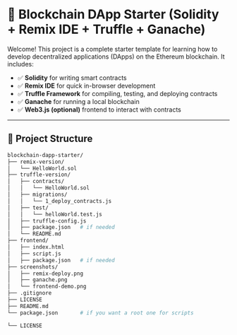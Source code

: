 # 🧱 Blockchain DApp Starter (Solidity + Remix IDE + Truffle + Ganache)

Welcome! This project is a complete starter template for learning how to develop decentralized applications (DApps) on the Ethereum blockchain. It includes:

- ✅ **Solidity** for writing smart contracts  
- ✅ **Remix IDE** for quick in-browser development  
- ✅ **Truffle Framework** for compiling, testing, and deploying contracts  
- ✅ **Ganache** for running a local blockchain  
- ✅ **Web3.js (optional)** frontend to interact with contracts

---

## 📁 Project Structure

```bash
blockchain-dapp-starter/
├── remix-version/
│   └── HelloWorld.sol
├── truffle-version/
│   ├── contracts/
│   │   └── HelloWorld.sol
│   ├── migrations/
│   │   └── 1_deploy_contracts.js
│   ├── test/
│   │   └── helloWorld.test.js
│   ├── truffle-config.js
│   ├── package.json   # if needed
│   └── README.md
├── frontend/
│   ├── index.html
│   ├── script.js
│   ├── package.json   # if needed
├── screenshots/
│   ├── remix-deploy.png
│   ├── ganache.png
│   └── frontend-demo.png
├── .gitignore
├── LICENSE
├── README.md
└── package.json       # if you want a root one for scripts

└── LICENSE
